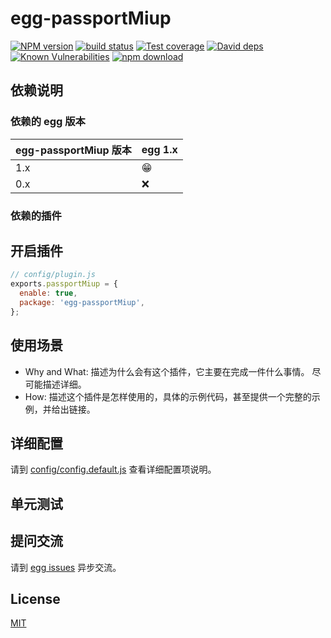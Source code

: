# egg-passportMiup

[![NPM version][npm-image]][npm-url]
[![build status][travis-image]][travis-url]
[![Test coverage][codecov-image]][codecov-url]
[![David deps][david-image]][david-url]
[![Known Vulnerabilities][snyk-image]][snyk-url]
[![npm download][download-image]][download-url]

[npm-image]: https://img.shields.io/npm/v/egg-passportMiup.svg?style=flat-square
[npm-url]: https://npmjs.org/package/egg-passportMiup
[travis-image]: https://img.shields.io/travis/eggjs/egg-passportMiup.svg?style=flat-square
[travis-url]: https://travis-ci.org/eggjs/egg-passportMiup
[codecov-image]: https://img.shields.io/codecov/c/github/eggjs/egg-passportMiup.svg?style=flat-square
[codecov-url]: https://codecov.io/github/eggjs/egg-passportMiup?branch=master
[david-image]: https://img.shields.io/david/eggjs/egg-passportMiup.svg?style=flat-square
[david-url]: https://david-dm.org/eggjs/egg-passportMiup
[snyk-image]: https://snyk.io/test/npm/egg-passportMiup/badge.svg?style=flat-square
[snyk-url]: https://snyk.io/test/npm/egg-passportMiup
[download-image]: https://img.shields.io/npm/dm/egg-passportMiup.svg?style=flat-square
[download-url]: https://npmjs.org/package/egg-passportMiup

<!--
Description here.
-->

## 依赖说明

### 依赖的 egg 版本

egg-passportMiup 版本 | egg 1.x
--- | ---
1.x | 😁
0.x | ❌

### 依赖的插件
<!--

如果有依赖其它插件，请在这里特别说明。如

- security
- multipart

-->

## 开启插件

```js
// config/plugin.js
exports.passportMiup = {
  enable: true,
  package: 'egg-passportMiup',
};
```

## 使用场景

- Why and What: 描述为什么会有这个插件，它主要在完成一件什么事情。
尽可能描述详细。
- How: 描述这个插件是怎样使用的，具体的示例代码，甚至提供一个完整的示例，并给出链接。

## 详细配置

请到 [config/config.default.js](config/config.default.js) 查看详细配置项说明。

## 单元测试

<!-- 描述如何在单元测试中使用此插件，例如 schedule 如何触发。无则省略。-->

## 提问交流

请到 [egg issues](https://github.com/eggjs/egg/issues) 异步交流。

## License

[MIT](LICENSE)

